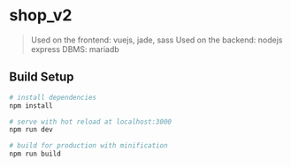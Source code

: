 # shop_v2

> Used on the frontend: vuejs, jade, sass
> Used on the backend: nodejs express
> DBMS: mariadb

## Build Setup

``` bash
# install dependencies
npm install

# serve with hot reload at localhost:3000
npm run dev

# build for production with minification
npm run build
```